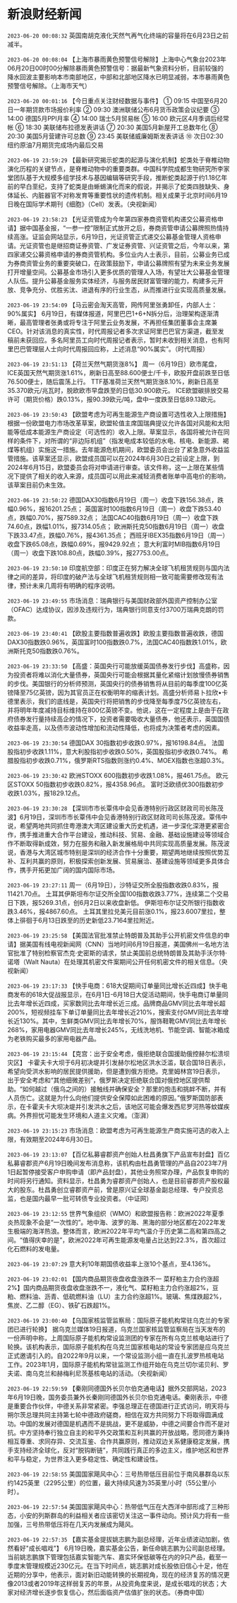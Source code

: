 # 新浪财经新闻
`2023-06-20 00:08:32` 英国南胡克液化天然气再气化终端的容量将在6月23日之前减半。

`2023-06-20 00:08:04` 【上海市暴雨黄色预警信号解除】上海中心气象台2023年06月20日00时00分解除暴雨黄色预警信号：据最新气象资料分析，目前较强的降水回波主要影响本市南部地区，中部和北部地区降水已明显减弱，本市暴雨黄色预警信号解除。（上海市天气）

`2023-06-20 00:01:16` 【今日重点关注财经数据与事件】
① 09:15 中国至6月20日一年期贷款市场报价利率
② 09:30 澳洲联储公布6月货币政策会议纪要
③ 14:00 德国5月PPI月率
④ 14:00 瑞士5月贸易帐
⑤ 16:00 欧元区4月季调后经常帐
⑥ 18:30 美联储布拉德发表讲话
⑦ 20:30 美国5月新屋开工总数年化
⑧ 20:30 美国5月营建许可总数
⑨ 23:45 美联储威廉姆斯发表讲话
⑩ 次日02:30 纽约原油7月期货完成场内最后交易

`2023-06-19 23:59:29` 【最新研究揭示蛇类的起源与演化机制】蛇类处于脊椎动物演化历程的关键节点，是脊椎动物中的重要类群。中国科学院成都生物研究所李家堂团队基于大规模多组学技术与基因编辑等研究手段，推断蛇类起源于约1.18亿年前的早白垩纪，支持了蛇类是由蜥蜴演化而来的假说，并揭示了蛇类四肢缺失、身体延长、内脏器官不对称发育等重要性状的遗传机制。相关成果于北京时间6月19日晚在国际学术期刊《细胞》（Cell）发表。（央视新闻）

`2023-06-19 23:58:23` 【光证资管成为今年第四家券商资管机构递交公募资格申请】据中国基金报，“一参一控”限制正式放开之后，券商资管申请公募牌照热情持续高涨。证监会网站显示，6月19日，光证资管正式递交公募基金管理人资格申请。光证资管也是继招商证券资管、广发证券资管、兴证资管之后，今年以来，第四家递交公募资格申请的券商资管机构。多位业内人士表示，目前，公募业务已成为券商资管业务的重要突破口，在政策鼓励下，申请公募牌照有望为未来业务发展打开增量空间。公募基金市场引入更多优质的管理人入场，有望壮大公募基金管理人队伍。提升公募基金服务实体经济，与服务居民财富管理的能力，构建多元开放、竞争充分、优胜劣汰、进退有序的行业生态，从而推进行业实现高质量发展。

`2023-06-19 23:54:09` 【马云密会淘天高管，网传阿里张勇卸任，内部人士：90%属实】 6月19日，有媒体报道，阿里巴巴1+6+N拆分后，治理架构逐渐清晰，最高管理者张勇或将专注于阿里云业务发展，不再担任集团董事会主席兼CEO。针对该消息的真实性，时代周报记者多次求证阿里巴巴官方渠道，截至发稿前未获回应。多名阿里员工向时代周报记者表示，暂时未收到相关消息，也有阿里巴巴管理层人士向时代周报回应称，上述消息“90%属实”。（时代周报）

`2023-06-19 23:51:13` 【荷兰天然气期货涨8%】 周一（6月19日）欧市尾盘，ICE英国天然气期货涨1.61%，刷新日高至88.600便士/千卡，欧股开盘前跌至日低76.500便士，随后震荡上行。
TTF基准荷兰天然气期货涨8.10%，刷新日高至35.370欧元/兆瓦时，脱欧欧市早盘跌至的日低30.900欧元。
ICE欧盟碳排放交易许可（期货价格）跌0.13%，报90.39欧元/吨，盘中一度跌至日低89.13欧元。

`2023-06-19 23:50:43` 【欧盟考虑为可再生能源生产商设置可选性收入上限措施】根据一份欧盟电力市场改革草案，欧盟轮值主席国瑞典提议允许各国对风能和太阳能等低成本能源生产商设定（可选性的）收入上限。草案显示，各国将被允许在同样的条件下，对所谓的“非边际机组”（指发电成本较低的水电、核电、新能源、褐煤等机组）实施这一措施。去年能源危机期间，欧盟委员会出台了紧急意外收益监管措施。该草案还显示，欧盟成员国可以在2024年6月30日之前设定上限，到2024年6月15日，欧盟委员会将对申请进行审查。该文件称，这一上限在某些情况下提供了相关的收入来源，成员国可以用此来减轻消费者账单中高电价的影响，该草案目前仍未生效。

`2023-06-19 23:50:22` 德国DAX30指数6月19日（周一）收盘下跌156.38点，跌幅0.96%，报16201.25点；
英国富时100指数6月19日（周一）收盘下跌53.40点，跌幅0.70%，报7589.32点；
法国CAC40指数6月19日（周一）收盘下跌74.60点，跌幅1.01%，报7314.05点；
欧洲斯托克50指数6月19日（周一）收盘下跌33.47点，跌幅0.76%，报4361.35点；
西班牙IBEX35指数6月19日（周一）收盘下跌65.08点，跌幅0.69%，报9429.92点；
意大利富时MIB指数6月19日（周一）收盘下跌108.80点，跌幅0.39%，报27753.00点。

`2023-06-19 23:50:10` 印度航空部：印度正在努力解决全球飞机租赁规则与国内法律之间的差异，将印度的破产法与全球飞机租赁规则相一致可能需要修改现有法律，预计未来几周将有明确的程序说明。

`2023-06-19 23:49:55` 市场消息：瑞典银行与美国财政部外国资产控制办公室（OFAC）达成协议，因涉及违规行为，瑞典银行同意支付3700万瑞典克朗的罚款。

`2023-06-19 23:40:41` 【欧股主要指数普遍收跌】欧股主要指数普遍收跌，德国DAX30指数跌0.96%，英国富时100指数跌0.7%，法国CAC40指数跌1.01%，欧洲斯托克50指数跌0.76%。

`2023-06-19 23:33:50` 【高盛：英国央行可能放缓英国债券发行步伐】高盛称，因为投资者将难以消化大量债券，英国央行可能会根据其量化紧缩计划放慢债券销售的步伐。美国银行的分析师预测，英国央行的债券销售将从目前的每季度100亿英镑降至75亿英镑，因为其官员正在权衡明年的缩表计划。高盛分析师易卜拉欣•卡德里表示，我们的底线是，英国央行将把销售的步伐降至每季度75亿英镑左右，并将明年年度减持目标维持在800亿英镑不变。他说，这在一定程度上是由于在政府债券发行量持续高企的情况下，投资者需要吸收大量债券，他还表示，英国国债收益率走高，以及债市波动性增加和流动性降低，也将成为决策者考虑的因素。

`2023-06-19 23:30:54` 德国DAX 30指数初步收跌0.97%，报16198.84点。
法国股指初步收跌1.11%，意大利股指初步收跌0.50%，英国股指初步收跌0.74%。
希腊股指初步收跌0.71%，俄罗斯RTS指数则涨约0.4%、MOEX指数也涨超0.3%。

`2023-06-19 23:30:42` 欧洲STOXX 600指数初步收跌1.08%，报461.75点。
欧元区STOXX 50指数初步收跌0.82%，报4358.96点。
富时泛欧绩优300指数初步收跌1.03%，报1829.12点。

`2023-06-19 23:30:28` 【深圳市市长覃伟中会见香港特别行政区财政司司长陈茂波】6月19日，深圳市市长覃伟中会见香港特别行政区财政司司长陈茂波。覃伟中说，希望两地共同抓住粤港澳大湾区建设重大历史机遇，进一步深化深港更紧密合作，携手推进重大合作平台建设，推动科技、贸易、金融、基础设施建设等领域合作不断取得新成效，努力在服务和融入新发展格局中共同实现高质量发展。陈茂波说，香港与大湾区城市特别是深圳的经济合作十分重要，期望两地继续按照优势互补、互利共赢的原则，积极探索创新发展、贸易展洽、基建设施等领域更多具体合作，携手开拓更加广阔的国内国际市场。

`2023-06-19 23:27:11` 周一（6月19日），沙特证交所全股指数收跌0.83%，报11421.70点。
土耳其伊斯坦布尔证交所全国100指数收跌3.77%，连续第二个交易日下跌，报5269.31点，创6月2日以来收盘新低。
伊斯坦布尔证交所银行指数收跌3.46%，报4867.60点。
土耳其里拉兑美元目前涨0.1%，报23.6007里拉，整体上徘徊于6月13日跌至的历史新低23.7164里拉附近。

`2023-06-19 23:25:58` 【美国法官批准禁止特朗普及其助手公开机密文件信息的申请】据美国有线电视新闻网（CNN）当地时间6月19日报道，美国佛州一名地方法官批准了特别检察官杰克·史密斯的请求，禁止美国前总统特朗普及其助手沃尔特·诺塔（Walt Nauta）在处理其机密文件案期间公开任何机密文件的相关信息。（央视新闻）

`2023-06-19 23:17:33` 【快手电商：618大促期间订单量同比增长近四成】快手电商发布的618大促战报显示，在6月1日-6月18日大促活动期间，快手电商订单量同比去年增长近四成，买家数同比去年增长近三成。品牌商品GMV同比去年增长超200%，短视频挂车下单订单量同比去年增长近210%，搜索支付GMV同比去年增长近130%。其中，生鲜类GMV同比去年增长70%，服饰鞋靴GMV同比去年增长268%，家用电器GMV同比去年增长245%，无线洗地机、节能空调、智能冰箱成为老铁购买最多的家用电器产品。

`2023-06-19 23:15:44` 【克宫：出于安全考虑，俄拒绝联合国援助俄控赫尔松溃坝灾区】 卡霍夫卡大坝于6月初决堤并引发赫尔松地区洪水泛滥，联合国18日表示，希望向受洪水影响的居民提供援助，但是遭到俄方拒绝。克里姆林宫19日表示，出于安全考虑和“其他细微差别”，俄罗斯决定拒绝联合国对俄控地区提供帮助。“如何越过（俄乌之间的）接触线并确保安全？那里的炮击和挑衅不断，并有人员伤亡。这就是为什么向他们提供安全保障如此困难的原因。”俄罗斯国防部表示，在卡霍夫卡大坝决堤并引发洪水之后，该地区可能会爆发西尼罗河热等蚊媒疾病。外界担忧可能发生环境和人道主义灾难。（澎湃）

`2023-06-19 23:15:23` 市场消息：欧盟考虑为可再生能源生产商实施可选的收入上限，有效期至2024年6月30日。

`2023-06-19 23:13:07` 【百亿私募睿郡资产创始人杜昌勇旗下产品宣布封盘】百亿私募睿郡资产6月19日晚间发布消息称，该机构由杜昌勇管理的产品自2023年7月1日起暂停接受客户申购申请（即产品封盘），其他业务照常办理，产品恢复申购的时间将另行通知。资料显示，杜昌勇为睿郡资产创始人，也是目前睿郡资产股权最大的股东。杜昌勇创立睿郡资产前，曾是原兴证全球基金副总经理、专户投资总监，也是国内最早一批可转债专业投资者。（中证网）

`2023-06-19 23:12:55` 世界气象组织（WMO）和欧盟报告称：欧洲2022年夏季炎热现象不会是“一次性的”。地中海、波罗的海、黑海的部分地区都在2022年发生极端的海洋热浪。整体而言，欧洲2022年平均气温介于历史第二高和第四高之间。“值得庆幸的是”，欧洲2022年可再生能源发电量占比达到22.3%，首次超过化石燃料的发电量。

`2023-06-19 23:07:29` 意大利10年期国债收益率上涨10个基点，至4.136%。

`2023-06-19 23:02:01` 【国内商品期货夜盘收盘涨跌不一 菜籽粕主力合约涨超2%】国内商品期货夜盘收盘涨跌不一，液化气、菜籽粕主力合约涨超2%，豆粕、燃料油、沥青、低硫燃料油（LU）主力合约涨超1%。玻璃、焦煤跌超2%，焦炭、乙二醇（EG）、铁矿石跌超1%。

`2023-06-19 23:00:40` 【乌国家核监管监察局：国际原子能机构常驻乌克兰的专家团已进行轮换】 据乌克兰媒体19日报道，乌克兰国家核监管监察局在当天发布的一份声明中称，上周国际原子能机构常设监测团的专家在所有乌克兰核电站进行了轮换。该机构表示，国际原子能机构在乌克兰国家核电站的常设专家团是应乌克兰正式邀请引入的。自2022年9月以来，一个常设监测小组一直在扎波罗热核电站工作。2023年1月，国际原子能机构常驻监测工作组开始在乌克兰切尔诺贝利、罗夫诺、南乌克兰和赫梅利尼茨基核电站的活动。（央视新闻）

`2023-06-19 22:59:59` 【秦刚同德国外长贝尔伯克通电话】据外交部网站，2023年6月19日晚，国务委员兼外长秦刚同德国外长贝尔伯克通电话。秦刚表示，中德是重要合作伙伴，中德关系非常紧密。李强总理正在德国进行正式访问，明天将与朔尔茨总理共同主持第七轮中德政府磋商，相信在双方共同努力下将取得圆满成功。中国的发展对德国是机遇而不是挑战，更不是威胁，中德之间要合作而不是对抗。中方坚持奉行独立自主的和平外交政策和互利共赢的开放战略，愿同德方秉持相互尊重、求同存异、交流互鉴、合作共赢原则，推动双边关系健康稳定发展，携手支持经济全球化，反对“脱钩断链”，共同践行真正的多边主义，维护地区和世界和平与稳定，为世界注入更多稳定性、确定性和建设性。

`2023-06-19 22:58:55` 美国国家飓风中心：三号热带低压目前位于南风暴群岛以东约1425英里（2295公里）的位置，最大持续风速为35英里/小时（55公里/小时）。

`2023-06-19 22:57:54` 美国国家飓风中心：热带低气压在大西洋中部形成了三种形态，小安的列斯群岛的利益相关者应该密切关注这一事件动向。预计风力将有一些加强，三号热带低压将在几天内发展成为飓风。

`2023-06-19 22:57:35` 【嘉实基金提拔姚志鹏为副总经理，近年业绩波动加剧，依然看好"成长唱戏"】 6月19日晚，嘉实基金公告，新任命姚志鹏为公司副总经理。当前姚志鹏旗下管理包括嘉实智能汽车、嘉实环保低碳等在内的9只产品，截至一季度末管理规模近230亿元。在当下时间点，姚志鹏对成长股依旧信心十足，他在近期的分享中，他表示，面对新旧动能转换的长期视角，现在的经济复苏的情况更像2013或者2019年这样弱复苏的年景，从投资角度来说，是成长唱戏的状态；大家对经济增长逐步恢复信心，然后面临资产估值扩张的状态。（券商中国）

